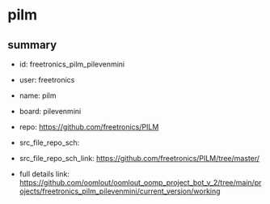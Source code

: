 # pilm
 
## summary 
* id: freetronics_pilm_pilevenmini
* user: freetronics
* name: pilm
* board: pilevenmini
* repo: https://github.com/freetronics/PILM



* src_file_repo_sch: 
* src_file_repo_sch_link: https://github.com/freetronics/PILM/tree/master/
* full details link: https://github.com/oomlout/oomlout_oomp_project_bot_v_2/tree/main/projects/freetronics_pilm_pilevenmini/current_version/working  






